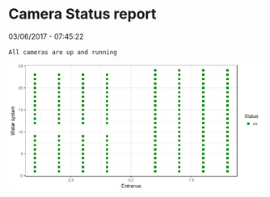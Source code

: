 Camera Status report
================
03/06/2017 - 07:45:22

    All cameras are up and running

![](camreport_files/figure-markdown_github/unnamed-chunk-2-1.png)
